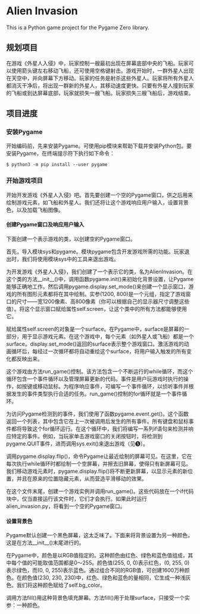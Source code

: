 # Alien Invasion

This is a Python game project for the Pygame Zero library.

## 规划项目
在游戏《外星人入侵》中，玩家控制一艘最初出现在屏幕底部中央的飞船。玩家可以使用箭头键左右移动飞船，还可使用空格键射击。游戏开始时，一群外星人出现在天空中，并向屏幕下方移动。玩家的任务是射杀这些外星人。玩家将所有外星人都消灭干净后，将出现一群新的外星人，其移动速度更快。只要有外星人撞到玩家的飞船或到达屏幕底部，玩家就损失一艘飞船。玩家损失三艘飞船后，游戏结束。


## 项目进度
### 安装Pygame
开始编码前，先来安装Pygame。可使用pip模块来帮助下载并安装Python包。要安装Pygame，在终端提示符下执行如下命令：
```
$ python3 -m pip install --user pygame
```
### 开始游戏项目
开始开发游戏《外星人入侵》吧。首先要创建一个空的Pygame窗口，供之后用来绘制游戏元素，如飞船和外星人。我们还将让这个游戏响应用户输入，设置背景色，以及加载飞船图像。

#### 创建Pygame窗口及响应用户输入
下面创建一个表示游戏的类，以创建空的Pygame窗口。

首先，导入模块sys和pygame。模块pygame包含开发游戏所需的功能。玩家退出时，我们将使用模块sys中的工具来退出游戏。

为开发游戏《外星人入侵》，我们创建了一个表示它的类，名为AlienInvasion。在这个类的方法__init__()中，调用函数pygame.init()来初始化背景设置，让Pygame能够正确地工作。然后调用pygame.display.set_mode()来创建一个显示窗口，游戏的所有图形元素都将在其中绘制。实参(1200, 800)是一个元组，指定了游戏窗口的尺寸——宽1200像素、高800像素（你可以根据自己的显示器尺寸调整这些值）。将这个显示窗口赋给属性self.screen，让这个类中的所有方法都能够使用它。

赋给属性self.screen的对象是一个surface。在Pygame中，surface是屏幕的一部分，用于显示游戏元素。在这个游戏中，每个元素（如外星人或飞船）都是一个surface。display.set_mode()返回的surface表示整个游戏窗口。激活游戏的动画循环后，每经过一次循环都将自动重绘这个surface，将用户输入触发的所有变化都反映出来。

这个游戏由方法run_game()控制。该方法包含一个不断运行的while循环，而这个循环包含一个事件循环以及管理屏幕更新的代码。事件是用户玩游戏时执行的操作，如按键或移动鼠标。为程序响应事件，可编写一个事件循环，以侦听事件并根据发生的事件类型执行合适的任务。run_game()控制的for循环就是一个事件循环。

为访问Pygame检测到的事件，我们使用了函数pygame.event.get()。这个函数返回一个列表，其中包含它在上一次被调用后发生的所有事件。所有键盘和鼠标事件都将导致这个for循环运行。在这个循环中，我们将编写一系列if语句来检测并响应特定的事件。例如，当玩家单击游戏窗口的关闭按钮时，将检测到pygame.QUIT事件，进而调用sys.exit()来退出游戏（见❺）。

调用pygame.display.flip()，命令Pygame让最近绘制的屏幕可见。在这里，它在每次执行while循环时都绘制一个空屏幕，并擦去旧屏幕，使得只有新屏幕可见。我们移动游戏元素时，pygame.display.flip()将不断更新屏幕，以显示元素的新位置，并且在原来的位置隐藏元素，从而营造平滑移动的效果。

在这个文件末尾，创建一个游戏实例并调用run_game()。这些代码放在一个if代码块中，仅当直接运行该文件时，它们才会执行。如果此时运行alien_invasion.py，将看到一个空的Pygame窗口。
#### 设置背景色
Pygame默认创建一个黑色屏幕，这太乏味了。下面来将背景设置为另一种颜色，这是在方法__init__()末尾进行的。

在Pygame中，颜色是以RGB值指定的。这种颜色由红色、绿色和蓝色值组成，其中每个值的可能取值范围都是0～255。颜色值(255, 0, 0)表示红色，(0, 255, 0)表示绿色，而(0, 0, 255)表示蓝色。通过组合不同的RGB值，可创建1600万种颜色。在颜色值(230, 230, 230)中，红色、绿色和蓝色的量相同，它生成一种浅灰色。我们将这种颜色赋给了self.bg_color。

调用方法fill()用这种背景色填充屏幕。方法fill()用于处理surface，只接受一个实参：一种颜色。
